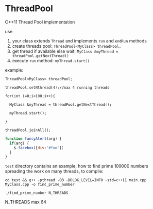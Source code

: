 # ThreadPool
C++11 Thread Pool implementation 

use:

1. your class extends `Thread` and implements `run` and `endRun` methods
2. create threads pool: `ThreadPool<MyClass> threadPool;`
3. get thread if available else wait: `MyClass &myThread = threadPool.getNextThread()`
4. execute `run` method: `myThread.start()`

example:

 `ThreadPool<MyClass> threadPool;`

  `threadPool.setNthread(4);//max 4 running threads`

  `for(int i=0;i<100;i++){`

  `  MyClass &myThread = threadPool.getNextThread();`

  `  myThread.start();`

  `}`

  `threadPool.joinAll();`

```javascript
function fancyAlert(arg) {
  if(arg) {
    $.facebox({div:'#foo'})
  }
}
```

`test` directory contains an example, how to find prime 100000 numbers spreading the work on many threads, to compile:

`cd test && g++ -pthread -O3 -DDLOG_LEVEL=INFO -std=c++11 main.cpp MyClass.cpp -o find_prime_number`

`./find_prime_number N_THREADS`

N_THREADS max 64

